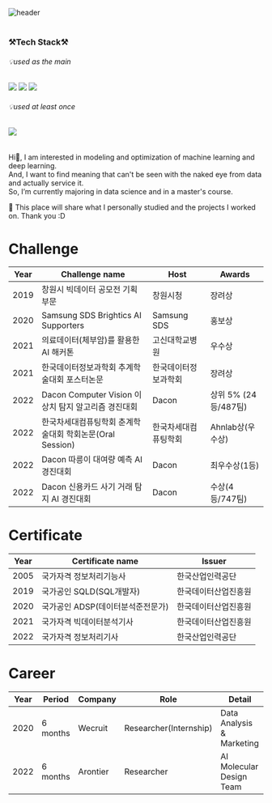 ![header](https://capsule-render.vercel.app/api?type=slice&color=&text=%20print(JunYoung)%20%20&height=200&fontSize=60) 
<br>
&nbsp;&nbsp;&nbsp;&nbsp;&nbsp;&nbsp;&nbsp;&nbsp;&nbsp;&nbsp;&nbsp;&nbsp;&nbsp;&nbsp;&nbsp;&nbsp;&nbsp;&nbsp;&nbsp;&nbsp;&nbsp;&nbsp;&nbsp;&nbsp;&nbsp;&nbsp;&nbsp;&nbsp;&nbsp;&nbsp;&nbsp;&nbsp;&nbsp;&nbsp;&nbsp;&nbsp;&nbsp;&nbsp;&nbsp;&nbsp;&nbsp;&nbsp;&nbsp;&nbsp;&nbsp;&nbsp;&nbsp;&nbsp;&nbsp;&nbsp;&nbsp;&nbsp;&nbsp;&nbsp;&nbsp;&nbsp;&nbsp;&nbsp;&nbsp;&nbsp;&nbsp;&nbsp;&nbsp;
### ⚒Tech Stack⚒ <br>
###### 💡used as the main<br>

<img src="https://img.shields.io/badge/Python-3766AB?style=flat-square&logo=Python&logoColor=white"/></a> 
<img src="https://img.shields.io/badge/R-276DC3?style=flat-square&logo=R&logoColor=white"/></a>
<img src="https://img.shields.io/badge/MySQL-4479A1?style=flat-square&logo=MySQL&logoColor=white"/></a>

###### 💡used at least once<br>
<img src="https://img.shields.io/badge/Linux-FCC624?style=flat-square&logo=Linux&logoColor=white"/></a><br>
<br>
<br>
Hi👋, I am interested in modeling and optimization of machine learning and deep learning.<br>
And, I want to find meaning that can't be seen with the naked eye from data and actually service it. <br>
So, I’m currently majoring in data science and in a master's course.<br>

📣 This place will share what I personally studied and the projects I worked on.
Thank you :D


# Challenge

| Year |  Challenge name | Host | Awards  |
|---|---|---|---|
|2019|창원시 빅데이터 공모전 기획 부문|창원시청|장려상|
|2020|Samsung SDS Brightics AI Supporters|Samsung SDS|홍보상|
|2021|의료데이터(체부암)를 활용한 AI 해커톤|고신대학교병원|우수상|
|2021|한국데이터정보과학회 추계학술대회 포스터논문 |한국데이터정보과학회|장려상|
|2022|Dacon Computer Vision 이상치 탐지 알고리즘 경진대회|Dacon|상위 5% (24등/487팀)|
|2022|한국차세대컴퓨팅학회 춘계학술대회 학회논문(Oral Session) |한국차세대컴퓨팅학회|Ahnlab상(우수상)|
|2022|Dacon 따릉이 대여량 예측 AI 경진대회 |Dacon|최우수상(1등)|
|2022|Dacon 신용카드 사기 거래 탐지 AI 경진대회 |Dacon|수상(4등/747팀)|


# Certificate
| Year |  Certificate name | Issuer | 
|---|---|---|
|2005|국가자격 정보처리기능사|한국산업인력공단|
|2019|국가공인 SQLD(SQL개발자)|한국데이터산업진흥원|
|2020|국가공인 ADSP(데이터분석준전문가)|한국데이터산업진흥원|
|2021|국가자격 빅데이터분석기사|한국데이터산업진흥원|
|2022|국가자격 정보처리기사|한국산업인력공단|


# Career
| Year | Period |  Company | Role | Detail |
|---|---|---|---|---|
|2020|6 months|Wecruit|Researcher(Internship)|Data Analysis & Marketing|
|2022|6 months|Arontier|Researcher|AI Molecular Design Team|
